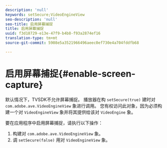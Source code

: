 ```yaml
---
description: 'null'
keywords: setSecure;VideoEngineView
seo-description: 'null'
seo-title: 启用屏幕捕捉
title: 启用屏幕捕捉
uuid: f3d18729-e13e-47f9-b4b8-f93a2874ef16
translation-type: tm+mt
source-git-commit: 5908e5a3521966496aeec0ef730e4a704fddfb68

---
```



# 启用屏幕捕捉{#enable-screen-capture}

默认情况下，TVSDK不允许屏幕捕捉。 播放器在构 `setSecure(true)` 建时对 `com.adobe.ave.VideoEngineView` 象进行调用。 您有权访问此对象，因为必须构建一个对 `VideoEngineView` 象并将其提供给该对 `VideoEngine` 象。

要在应用程序中启用屏幕捕捉，请执行以下操作：

1. 构建对 `com.adobe.ave.VideoEngineView` 象。
1. 调 `setSecure(false)` 用对 `VideoEngineView` 象。
